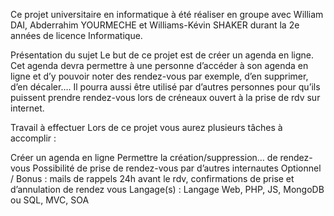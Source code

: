 Ce projet universitaire en informatique à été réaliser en groupe avec William DAI, Abderrahim YOURMECHE et Williams-Kévin SHAKER durant la 2e années de licence Informatique.

Présentation du sujet
Le but de ce projet est de créer un agenda en ligne. Cet agenda devra permettre à une personne d’accéder à son agenda en ligne et d’y pouvoir noter des rendez-vous par exemple, d’en supprimer, d’en décaler…. Il pourra aussi être utilisé par d’autres personnes pour qu’ils puissent prendre rendez-vous lors de créneaux ouvert à la prise de rdv sur internet.

Travail à effectuer
Lors de ce projet vous aurez plusieurs tâches à accomplir :

Créer un agenda en ligne
Permettre la création/suppression… de rendez-vous
Possibilité de prise de rendez-vous par d’autres internautes
Optionnel / Bonus : mails de rappels 24h avant le rdv, confirmations de prise et d’annulation de rendez vous
Langage(s) :
Langage Web, PHP, JS, MongoDB ou SQL, MVC, SOA
